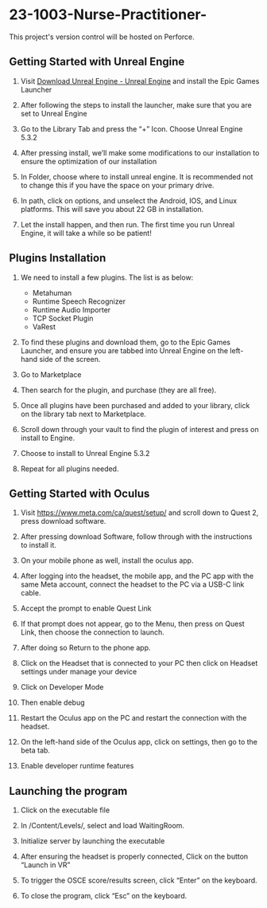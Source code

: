 # 23-1003-Nurse-Practitioner-

This project's version control will be hosted on Perforce. 
## Getting Started with Unreal Engine 

1) Visit [Download Unreal Engine - Unreal Engine](https://www.unrealengine.com/en-US/download)  and install the Epic Games Launcher 

2) After following the steps to install the launcher, make sure that you are set to Unreal Engine 

 

3) Go to the Library Tab and press the “+” Icon. Choose Unreal Engine 5.3.2 

 

4) After pressing install, we’ll make some modifications to our installation to ensure the optimization of our installation

 

5) In Folder, choose where to install unreal engine. It is recommended not to change this if you have the space on your primary drive.  

6) In path, click on options, and unselect the Android, IOS, and Linux platforms. This will save you about 22 GB in installation.  

7) Let the install happen, and then run. The first time you run Unreal Engine, it will take a while so be patient! 

## Plugins Installation 

1) We need to install a few plugins. The list is as below:
   - Metahuman
   - Runtime Speech Recognizer
   - Runtime Audio Importer
   - TCP Socket Plugin
   - VaRest 

2) To find these plugins and download them, go to the Epic Games Launcher, and ensure you are tabbed into Unreal Engine on the left-hand side of the screen. 

 

3) Go to Marketplace  

 

4) Then search for the plugin, and purchase (they are all free). 

5) Once all plugins have been purchased and added to your library, click on the library tab next to Marketplace.  

 

6) Scroll down through your vault to find the plugin of interest and press on install to Engine.  

 

7) Choose to install to Unreal Engine 5.3.2  

 

8) Repeat for all plugins needed.  

## Getting Started with Oculus 

1) Visit https://www.meta.com/ca/quest/setup/ and scroll down to Quest 2, press download software.  

 

2) After pressing download Software, follow through with the instructions to install it.  

3) On your mobile phone as well, install the oculus app.  

4) After logging into the headset, the mobile app, and the PC app with the same Meta account, connect the headset to the PC via a USB-C link cable.  

5) Accept the prompt to enable Quest Link 

 

6) If that prompt does not appear, go to the Menu, then press on Quest Link, then choose the connection to launch.   

7) After doing so Return to the phone app.  

8) Click on the Headset that is connected to your PC then click on Headset settings under manage your device 

 

9) Click on Developer Mode 

 

10) Then enable debug  

 

11) Restart the Oculus app on the PC and restart the connection with the headset. 

12) On the left-hand side of the Oculus app, click on settings, then go to the beta tab.  

13) Enable developer runtime features 

 

## Launching the program 

1) Click on the executable file

2) In /Content/Levels/, select and load WaitingRoom.

3) Initialize server by launching the executable

4) After ensuring the headset is properly connected, Click on the button “Launch in VR” 

5) To trigger the OSCE score/results screen, click “Enter” on the keyboard. 

6) To close the program, click “Esc” on the keyboard. 



 
